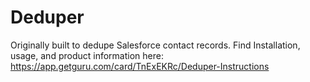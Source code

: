 # Deduper

Originally built to dedupe Salesforce contact records.
Find Installation, usage, and product information here: 
https://app.getguru.com/card/TnExEKRc/Deduper-Instructions
